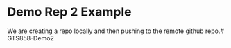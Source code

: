 # Demo Rep 2 Example
We are creating a repo locally and then pushing to the remote github repo.# GTS858-Demo2
